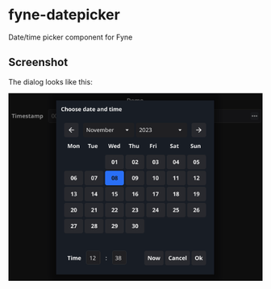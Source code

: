 # fyne-datepicker

Date/time picker component for Fyne

## Screenshot

The dialog looks like this:

<p align="center" markdown="1" style="max-width: 100%">
  <img src="screenshot.png" width="752" alt="Fyne DatePicker Demo using Dark Theme" style="max-width: 100%" />
</p>

